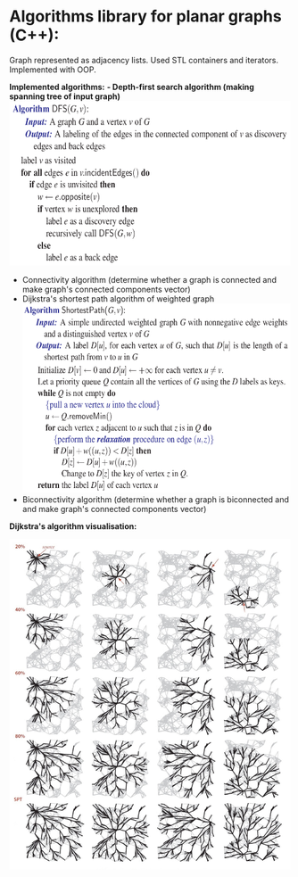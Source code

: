 # Algorithms library for planar graphs (C++):

Graph represented as adjacency lists. Used STL containers and iterators. Implemented with OOP.

**Implemented algorithms:**
 **- Depth-first search algorithm (making spanning tree of input graph)** <img  width="600" height="295" src="https://github.com/AraKhachatryan/Graph-Algorithms/blob/master/images/dfs_algorithm.png">
 - Connectivity algorithm (determine whether a graph is connected and make graph's connected components vector)
 - Dijkstra's shortest path algorithm of weighted graph <img  width="600" height="340" src="https://github.com/AraKhachatryan/Graph-Algorithms/blob/master/images/Dijkstra_algorithm.png">
 - Biconnectivity algorithm (determine whether a graph is biconnected and and make graph's connected components vector)
 
**Dijkstra's algorithm visualisation:**
<p align="left">
  <img src="https://github.com/AraKhachatryan/Graph-Algorithms/blob/master/images/Dijkstra.jpg">
</p>
